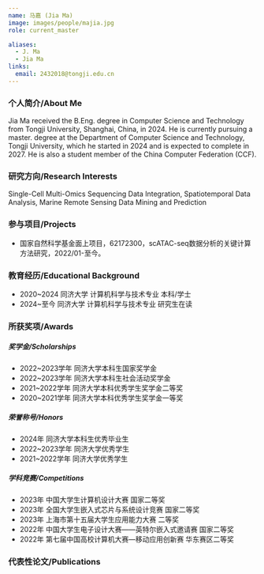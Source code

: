 ```yaml
---
name: 马嘉 (Jia Ma)
image: images/people/majia.jpg
role: current_master

aliases:
  - J. Ma
  - Jia Ma
links:
  email: 2432018@tongji.edu.cn
---
```


### 个人简介/About Me
Jia Ma received the B.Eng. degree in Computer Science and Technology from Tongji University, Shanghai, China, in 2024. He is currently pursuing a master. degree at the Department of Computer Science and Technology, Tongji University, which he started in 2024 and is expected to complete in 2027. He is also a student member of the China Computer Federation (CCF).

### 研究方向/Research Interests
Single-Cell Multi-Omics Sequencing Data Integration, Spatiotemporal Data Analysis, Marine Remote Sensing Data Mining and Prediction

### 参与项目/Projects
- 国家自然科学基金面上项目，62172300，scATAC-seq数据分析的关键计算方法研究，2022/01-至今。

### 教育经历/Educational Background
- 2020~2024 同济大学 计算机科学与技术专业 本科/学士
- 2024~至今 同济大学 计算机科学与技术专业 研究生在读

### 所获奖项/Awards

##### 奖学金/Scholarships
- 2022~2023学年 同济大学本科生国家奖学金
- 2022~2023学年 同济大学本科生社会活动奖学金
- 2021~2022学年 同济大学本科优秀学生奖学金二等奖
- 2020~2021学年 同济大学本科优秀学生奖学金一等奖

##### 荣誉称号/Honors
- 2024年 同济大学本科生优秀毕业生
- 2022~2023学年 同济大学优秀学生
- 2021~2022学年 同济大学优秀学生
  
##### 学科竞赛/Competitions
- 2023年 中国大学生计算机设计大赛 国家二等奖
- 2023年 全国大学生嵌入式芯片与系统设计竞赛 国家二等奖
- 2023年 上海市第十五届大学生应用能力大赛 二等奖
- 2022年 中国大学生电子设计大赛——英特尔嵌入式邀请赛 国家二等奖
- 2022年 第七届中国高校计算机大赛—移动应用创新赛 华东赛区二等奖

### 代表性论文/Publications